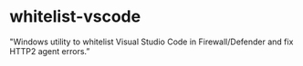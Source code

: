 # whitelist-vscode
"Windows utility to whitelist Visual Studio Code in Firewall/Defender and fix HTTP2 agent errors.”

